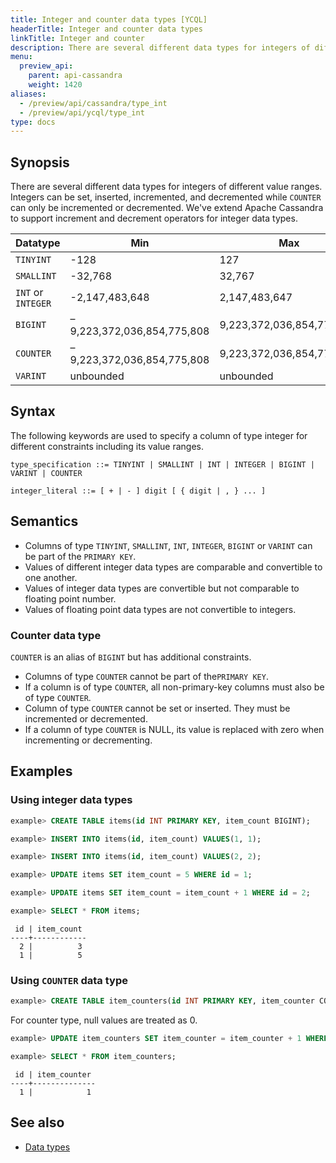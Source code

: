 ```yaml
---
title: Integer and counter data types [YCQL]
headerTitle: Integer and counter data types
linkTitle: Integer and counter
description: There are several different data types for integers of different value ranges. Integers can be set, inserted, incremented, and decremented.
menu:
  preview_api:
    parent: api-cassandra
    weight: 1420
aliases:
  - /preview/api/cassandra/type_int
  - /preview/api/ycql/type_int
type: docs
---
```


## Synopsis

There are several different data types for integers of different value ranges. Integers can be set, inserted, incremented, and decremented while `COUNTER` can only be incremented or decremented. We've extend Apache Cassandra to support increment and decrement operators for integer data types.

Datatype | Min | Max |
---------|-----|-----|
`TINYINT` | -128 | 127 |
`SMALLINT` | -32,768 | 32,767 |
`INT` or `INTEGER` | -2,147,483,648 | 2,147,483,647 |
`BIGINT` | –9,223,372,036,854,775,808 | 9,223,372,036,854,775,807 |
`COUNTER` | –9,223,372,036,854,775,808 | 9,223,372,036,854,775,807 |
`VARINT` | unbounded | unbounded |

## Syntax

The following keywords are used to specify a column of type integer for different constraints including its value ranges.

```
type_specification ::= TINYINT | SMALLINT | INT | INTEGER | BIGINT | VARINT | COUNTER

integer_literal ::= [ + | - ] digit [ { digit | , } ... ]
```

## Semantics

- Columns of type `TINYINT`, `SMALLINT`, `INT`, `INTEGER`, `BIGINT` or `VARINT` can be part of the `PRIMARY KEY`.
- Values of different integer data types are comparable and convertible to one another.
- Values of integer data types are convertible but not comparable to floating point number.
- Values of floating point data types are not convertible to integers.

### Counter data type

`COUNTER` is an alias of `BIGINT` but has additional constraints.

- Columns of type `COUNTER` cannot be part of the`PRIMARY KEY`.
- If a column is of type `COUNTER`, all non-primary-key columns must also be of type `COUNTER`.
- Column of type `COUNTER` cannot be set or inserted. They must be incremented or decremented.
- If a column of type `COUNTER` is NULL, its value is replaced with zero when incrementing or decrementing.

## Examples

### Using integer data types

```sql
example> CREATE TABLE items(id INT PRIMARY KEY, item_count BIGINT);
```

```sql
example> INSERT INTO items(id, item_count) VALUES(1, 1);
```

```sql
example> INSERT INTO items(id, item_count) VALUES(2, 2);
```

```sql
example> UPDATE items SET item_count = 5 WHERE id = 1;
```

```sql
example> UPDATE items SET item_count = item_count + 1 WHERE id = 2;
```

```sql
example> SELECT * FROM items;
```

```
 id | item_count
----+------------
  2 |          3
  1 |          5
```

### Using `COUNTER` data type

```sql
example> CREATE TABLE item_counters(id INT PRIMARY KEY, item_counter COUNTER);
```

For counter type, null values are treated as 0.

```sql
example> UPDATE item_counters SET item_counter = item_counter + 1 WHERE id = 1;
```

```sql
example> SELECT * FROM item_counters;
```

```
 id | item_counter
----+--------------
  1 |            1
```

## See also

- [Data types](..#data-types)
